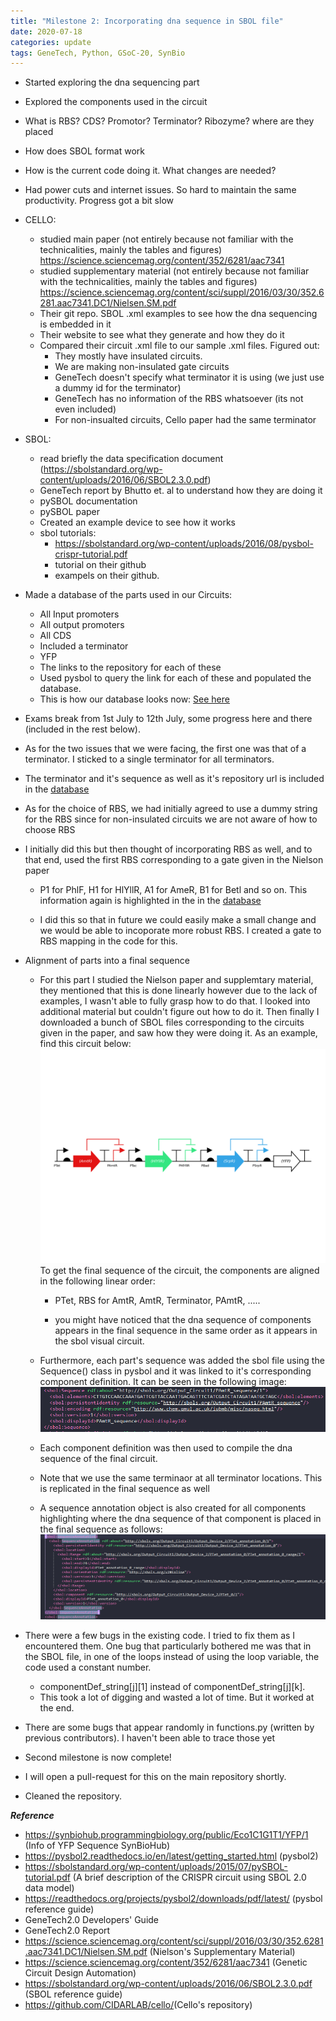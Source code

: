 ```yaml
---
title: "Milestone 2: Incorporating dna sequence in SBOL file"
date: 2020-07-18
categories: update
tags: GeneTech, Python, GSoC-20, SynBio
--- 
```




- Started exploring the dna sequencing part
	
- Explored the components used in the circuit

- What is RBS? CDS? Promotor? Terminator? Ribozyme? where are they placed

- How does SBOL format work

- How is the current code doing it. What changes are needed?

- Had power cuts and internet issues. So hard to maintain the same productivity. Progress got a bit slow

- CELLO:
	- studied main paper (not entirely because not familiar with the technicalities, mainly the tables and figures)
		https://science.sciencemag.org/content/352/6281/aac7341
	- studied supplementary material (not entirely because not familiar with the technicalities, mainly the tables and figures)
		https://science.sciencemag.org/content/sci/suppl/2016/03/30/352.6281.aac7341.DC1/Nielsen.SM.pdf
	- Their git repo. SBOL .xml examples to see how the dna sequencing is embedded in it
	- Their website to see what they generate and how they do it
	- Compared their circuit .xml file to our sample .xml files. Figured out:
		- They mostly have insulated circuits. 
		- We are making non-insulated gate circuits
		- GeneTech doesn't specify what terminator it is using (we just use a dummy id for the terminator)
		- GeneTech has no information of the RBS whatsoever (its not even included)
		- For non-insualted circuits, Cello paper had the same terminator  

- SBOL:
	- read briefly the data specification document (https://sbolstandard.org/wp-content/uploads/2016/06/SBOL2.3.0.pdf)
	- GeneTech report by Bhutto et. al to understand how they are doing it
	- pySBOL documentation
	- pySBOL paper
	- Created an example device to see how it works
	- sbol tutorials: 
		- https://sbolstandard.org/wp-content/uploads/2016/08/pysbol-crispr-tutorial.pdf
		- tutorial on their github
		- exampels on their github.

- Made a database of the parts used in our Circuits:
	- All Input promoters
	- All output promoters
	- All CDS
	- Included a terminator
	- YFP
	- The links to the repository for each of these
	- Used pysbol to query the link for each of these and populated the database. 
	- This is how our database looks now: [See here](https://github.com/ms03831/GSoC-20/blob/master/_posts/database.md)

- Exams break from 1st July to 12th July, some progress here and there (included in the rest below). 

- As for the two issues that we were facing, the first one was that of a terminator. I sticked to a single terminator for all terminators. 

- The terminator and it's sequence as well as it's repository url is included in the [database](github.com/ms03831/GSoC-20/_posts/database.md)

- As for the choice of RBS, we had initially agreed to use a dummy string for the RBS since for non-insulated circuits we are not aware of how to choose RBS 

- I initially did this but then thought of incorporating RBS as well, and to that end, used the first RBS corresponding to a gate given in the Nielson paper
	
	- P1 for PhlF, H1 for HlYllR, A1 for AmeR, B1 for Betl and so on. This information again is highlighted in the in the [database](github.com/ms03831/GSoC-20/_posts/database.md)

	- I did this so that in future we could easily make a small change and we would be able to incoporate more robust RBS. I created a gate to RBS mapping in the code for this. 
	
	
- Alignment of parts into a final sequence

	- For this part I studied the Nielson paper and supplemtary material, they mentioned that this is done linearly 
	however due to the lack of examples, I wasn't able to fully grasp how to do that. I looked into additional material 
	but couldn't figure out how to do it. Then finally I downloaded a bunch of SBOL files corresponding to the circuits
	given in the paper, and saw how they were doing it. As an example, find this circuit below:
	![Circuit generated by GeneTech](circuit.png)
	To get the final sequence of the circuit, the components are aligned in the following linear order:
		- PTet, RBS for AmtR, AmtR, Terminator, PAmtR, .....
		
	    - you might have noticed that the dna sequence of components appears in the final sequence in the same order as it appears in the sbol visual circuit.
	
	- Furthermore, each part's sequence was added the sbol file using the Sequence() class in pysbol and it was linked to it's corresponding component definition. It can be seen in the following image:
	![Sequence of a part of Circuit generated by GeneTech](sequence.png)
	- Each component definition was then used to compile the dna sequence of the final circuit. 
	
	- Note that we use the same terminaor at all terminator locations. This is replicated in the final sequence as well
	
	- A sequence annotation object is also created for all components highlighting where the dna sequence of that component is placed in the final sequence as follows:
	![Sequence annotation of a part of Circuit generated by GeneTech](sequence_annotation.png)
- There were a few bugs in the existing code. I tried to fix them as I encountered them. One bug that particularly bothered me was that in the SBOL file, in one of the loops instead of using the loop variable, the code used a constant number. 
	- componentDef_string[j][1] instead of componentDef_string[j][k]. 
	- This took a lot of digging and wasted a lot of time. But it worked at the end.

- There are some bugs that appear randomly in functions.py (written by previous contributors). I haven't been able to trace those yet

- Second milestone is now complete! 

- I will open a pull-request for this on the main repository shortly. 

- Cleaned the repository. 


**_Reference_**
- <https://synbiohub.programmingbiology.org/public/Eco1C1G1T1/YFP/1> (Info of YFP Sequence SynBioHub)
- <https://pysbol2.readthedocs.io/en/latest/getting_started.html> (pysbol2)
- <https://sbolstandard.org/wp-content/uploads/2015/07/pySBOL-tutorial.pdf> (A brief description of the CRISPR circuit using SBOL 2.0 data model)
- <https://readthedocs.org/projects/pysbol2/downloads/pdf/latest/> (pysbol reference guide)
- GeneTech2.0 Developers' Guide
- GeneTech2.0 Report
- <https://science.sciencemag.org/content/sci/suppl/2016/03/30/352.6281.aac7341.DC1/Nielsen.SM.pdf> (Nielson's Supplementary Material)
- <https://science.sciencemag.org/content/352/6281/aac7341> (Genetic Circuit Design Automation)
- <https://sbolstandard.org/wp-content/uploads/2016/06/SBOL2.3.0.pdf> (SBOL reference guide) 
- <https://github.com/CIDARLAB/cello/>(Cello's repository)
